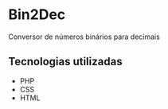 # Bin2Dec
Conversor de números binários para decimais

## Tecnologias utilizadas
* PHP
* CSS
* HTML
